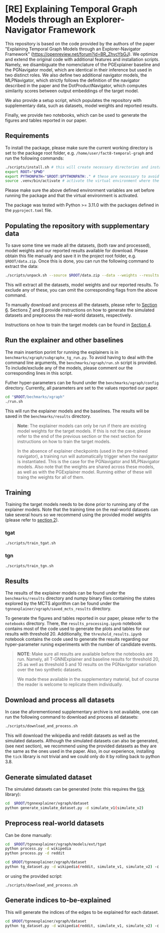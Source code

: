 # [RE] Explaining Temporal Graph Models through an Explorer-Navigator Framework

This repository is based on the code provided by the authors of the paper "Explaining Temporal Graph Models through an Explorer-Navigator Framework" (https://openreview.net/forum?id=BR_ZhvcYbGJ). We optimize and extend the original code with additional features and installation scripts. Namely, we disambiguate the nomenclature of the PGExplainer baseline and the PGNavigator model, which are identical in their inference but used in two distinct roles. We also define two additional navigator models, the MLPNavigator, which strictly follows the definition of the navigator described in the paper and the DotProductNavigator, which computes similarity scores between output embeddings of the target model. 

We also provide a setup script, which populates the repository with supplementary data, such as datasets, model weights and reported results. 

Finally, we provide two notebooks, which can be used to generate the figures and tables reported in our paper.

## Requirements

To install the package, please make sure the current working directory is set to the package root folder, e.g. `/home/user/fact8-temporal-graph` and run the following commands:

```Bash
./scripts/install.sh # this will create necessary directories and install the package
export ROOT="$PWD"
export PYTHONPATH="$ROOT:$PYTHONPATH:." # these are necessary to avoid pathing issues
source .venv/bin/activate # activate the virtual environment where the package is installed
```

Please make sure the above defined environment variables are set before running the package and that the virtual environment is activated. 

The package was tested with Python >= 3.11.0 with the packages defined in the `pyproject.toml` file.

## Populating the repository with supplementary data

To save some time we made all the datasets, (both raw and processed), model weights and our reported results available for download. Please obtain this file manually and save it in the project root folder, e.g. `$ROOT/data.zip`. Once this is done, you can run the following command to extract the data:

```Bash
./scripts/unpack.sh --source $ROOT/data.zip --data --weights --results
```

This will extract all the datasets, model weights and our reported results. To exclude any of these, you can omit the corresponding flags from the above command.

To manually download and process all the datasets, please refer to [Section 6](#download-and-process-all-datasets). Sections [7](#generate-simulated-dataset) and [8](#preprocess-real-world-datasets) provide instructions on how to generate the simulated datasets and preprocess the real-world datasets, respectively.

Instructions on how to train the target models can be found in [Section 4](#training).

## Run the explainer and other baselines


The main insertion porint for running the explainers is in `benchmarks/xgraph/subgraphx_tg_run.py`. To avoid having to deal with the command line arguments, the `benchmarks/xgraph/run.sh` script is provided. To include/exclude any of the models, please comment our the corresponding lines in this script.

Futher hyper-parameters can be found under the `benchmarks/xgraph/config` directory. Currently, all parameters are set to the values reported our paper.

```Bash
cd "$ROOT/bechmarks/xgraph"
./run.sh
```
This will run the explainer models and the baselines. The results will be saved in the `benchmarks/results` directory.

> **Note**: The explainer models can only be run if there are existing model weights for the target models. If this is not the case, please refer to the end of the previous section or the next section for instructions on how to train the target models.
>
> In the absence of explainer checkpoints (used in the pre-trained navigator), a training run will automatically trigger when the navigator is instantiated. This is the case for the PGNavigator and MLPNavigator models. Also note that the weights are shared across these models, as well as with the PGExplainer model. Running either of these will traing the weights for all of them.

## Training

Training the target models needs to be done prior to running any of the explainer models. Note that the training time on the real-world datasets can take several hours so we recommend using the provided model weights (please refer to [section 2](#populating-the-repository-with-supplementary-data)).

### tgat

```Bash
./scripts/train_tgat.sh
```

### tgn

```Bash
./scripts/train_tgn.sh
```

## Results

The results of the explainer models can be found under the `benchmarks/results` directory and numpy binary files containing the states explored by the MCTS algorithm can be found under the `tgnnexplainer/xgraph/saved_mcts_results` directory.

To generate the figures and tables reported in our paper, please refer to the `notebooks` directory. There, the `results_processing.ipynb` notebook contains most of the code used to generate the plots and tables for our results with threshold 20. Additionally, the `threshold_results.ipynb` notebook contains the code used to generate the results regarding our hyper-parameter runing experiments with the number of candidate events.

> **NOTE**: Make sure all results are available before the notebooks are run. Namely, all T-GNNExplainer and baseline results for threshold 20, 25 as well as threshold 5 and 10 results on the PGNavigator variation over the two synthetic datasets. 
>
> We made these available in the supplementary material, but of course the reader is welcome to replicate them individually.

## Download and process all datasets

In case the aforementioned supplementary archive is not available, one can run the following command to download and process all datasets:

```Bash
./scripts/download_and_process.sh
```

This will download the wikipedia and reddit datasets as well as the simulated datasets. Although the simulated datasets can also be generated, (see next section), we recommend using the provided datasets as they are the same as the ones used in the paper. Also, in our experience, installing the `tick` library is not trivial and we could only do it by rolling back to python 3.8. 

## Generate simulated dataset

The simulated datasets can be generated (note: this requires the [tick](https://https://github.com/X-DataInitiative/tick/issues) library):

```Bash
cd  $ROOT/tgnnexplainer/xgraph/dataset
python generate_simulate_dataset.py -d simulate_v1(simulate_v2)
```

## Preprocess real-world datasets

Can be done manually:
```Bash
cd  $ROOT/tgnnexplainer/xgraph/models/ext/tgat
python process.py -d wikipedia
python process.py -d reddit

cd $ROOT/tgnnexplainer/xgraph/dataset
python tg_dataset.py -d wikipedia(reddit, simulate_v1, simulate_v2) -c index
```
or using the provided script:
```
./scripts/download_and_process.sh
```


## Generate indices to-be-explained

This will generate the indices of the edges to be explained for each dataset.

```Bash
cd $ROOT/tgnnexplainer/xgraph/dataset
python tg_dataset.py -d wikipedia(reddit, simulate_v1, simulate_v2) -c index
```

